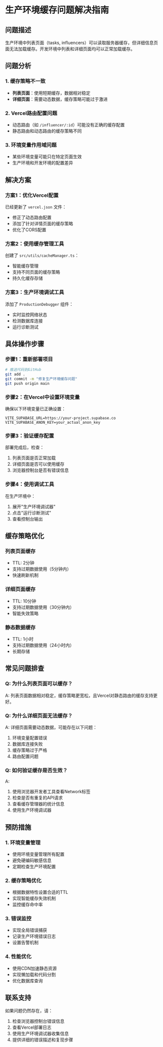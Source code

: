# 生产环境缓存问题解决指南

## 问题描述
生产环境中列表页面（tasks, influencers）可以读取服务器缓存，但详细信息页面无法加载缓存。开发环境中列表和详细页面均可以正常加载缓存。

## 问题分析

### 1. 缓存策略不一致
- **列表页面**：使用短期缓存，数据相对稳定
- **详细页面**：需要动态数据，缓存策略可能过于激进

### 2. Vercel路由配置问题
- 动态路由（如 `/influencer/:id`）可能没有正确的缓存配置
- 静态路由和动态路由的缓存策略不同

### 3. 环境变量作用域问题
- 某些环境变量可能只在特定页面生效
- 生产环境和开发环境的配置差异

## 解决方案

### 方案1：优化Vercel配置

已经更新了 `vercel.json` 文件：
- 修正了动态路由配置
- 添加了针对详情页面的缓存策略
- 优化了CORS配置

### 方案2：使用缓存管理工具

创建了 `src/utils/cacheManager.ts`：
- 智能缓存管理
- 支持不同页面的缓存策略
- 持久化缓存存储

### 方案3：生产环境调试工具

添加了 `ProductionDebugger` 组件：
- 实时监控网络状态
- 检测数据库连接
- 运行诊断测试

## 具体操作步骤

### 步骤1：重新部署项目
```bash
# 推送代码到GitHub
git add .
git commit -m "修复生产环境缓存问题"
git push origin main
```

### 步骤2：在Vercel中设置环境变量
确保以下环境变量已正确设置：
```
VITE_SUPABASE_URL=https://your-project.supabase.co
VITE_SUPABASE_ANON_KEY=your_actual_anon_key
```

### 步骤3：验证缓存配置
部署完成后，检查：
1. 列表页面是否正常加载
2. 详细页面是否可以使用缓存
3. 浏览器控制台是否有错误信息

### 步骤4：使用调试工具
在生产环境中：
1. 展开"生产环境调试器"
2. 点击"运行诊断测试"
3. 查看控制台输出

## 缓存策略优化

### 列表页面缓存
- TTL: 2分钟
- 支持过期数据使用（5分钟内）
- 快速刷新机制

### 详细页面缓存
- TTL: 10分钟
- 支持过期数据使用（30分钟内）
- 智能失效策略

### 静态数据缓存
- TTL: 1小时
- 支持过期数据使用（24小时内）
- 长期存储

## 常见问题排查

### Q: 为什么列表页面可以缓存？
A: 列表页面数据相对稳定，缓存策略更宽松，且Vercel对静态路由的缓存支持更好。

### Q: 为什么详细页面无法缓存？
A: 详细页面需要动态数据，可能存在以下问题：
1. 环境变量配置错误
2. 数据库连接失败
3. 缓存策略过于严格
4. 路由配置问题

### Q: 如何验证缓存是否生效？
A: 
1. 使用浏览器开发者工具查看Network标签
2. 检查是否有重复的API请求
3. 查看缓存管理器的统计信息
4. 使用生产环境调试器

## 预防措施

### 1. 环境变量管理
- 使用环境变量管理所有配置
- 避免硬编码敏感信息
- 定期检查生产环境配置

### 2. 缓存策略优化
- 根据数据特性设置合适的TTL
- 实现智能缓存失效机制
- 监控缓存命中率

### 3. 错误监控
- 实现全局错误捕获
- 记录生产环境错误日志
- 设置告警机制

### 4. 性能优化
- 使用CDN加速静态资源
- 实现懒加载和代码分割
- 优化数据库查询

## 联系支持

如果问题仍然存在，请：
1. 检查浏览器控制台错误信息
2. 查看Vercel部署日志
3. 使用生产环境调试器收集信息
4. 提供详细的错误描述和复现步骤 